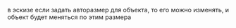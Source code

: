 в эскизе если задать авторазмер для объекта, то его можно изменять, и объект будет меняться по этим размера